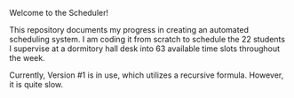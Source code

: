Welcome to the Scheduler!

This repository documents my progress in creating an automated scheduling system. I am coding it from scratch to schedule the 22 students I supervise at a dormitory hall desk into 63 available time slots throughout the week.

Currently, Version #1 is in use, which utilizes a recursive formula. However, it is quite slow.
